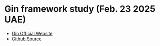 # Gin framework study (Feb. 23 2025 UAE)

- [Gin Official Website](https://gin-gonic.com/)
- [Github Source](https://github.com/gin-gonic/gin)



